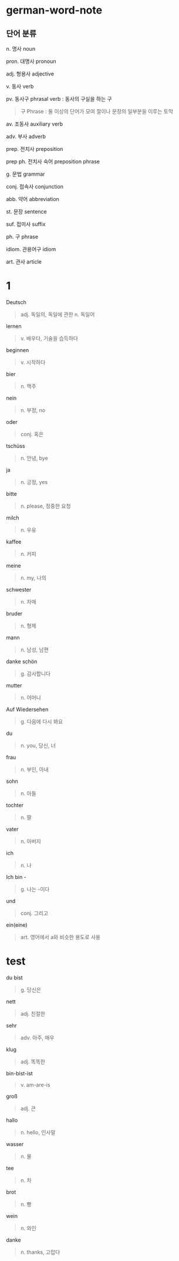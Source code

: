 # german-word-note
## 단어 분류
n. 명사 noun   

pron. 대명사 pronoun

adj. 형용사 adjective   

v. 동사 verb   

pv. 동사구 phrasal verb : 동사의 구실을 하는 구
> 구 Phrase : 둘 이상의 단어가 모여 절이나 문장의 일부분을 이루는 토막

av. 조동사 auxiliary verb

adv. 부사 adverb   

prep. 전치사 preposition

prep ph. 전치사 숙어 preposition phrase

g. 문법 grammar   

conj. 접속사 conjunction

abb. 약어 abbreviation

st. 문장 sentence

suf. 접미사 suffix

ph. 구 phrase

idiom. 관용어구 idiom

art. 관사 article

# 1
Deutsch
> adj. 독일의, 독일에 관한
> n. 독일어

lernen
> v. 배우다, 기술을 습득하다

beginnen
> v. 시작하다

bier
> n. 맥주

nein
> n. 부정, no

oder
> conj. 혹은

tschüss
> n. 안녕, bye

ja
> n. 긍정, yes

bitte
> n. please, 정중한 요청

milch
> n. 우유

kaffee
> n. 커피

meine
> n. my, 나의

schwester
> n. 자매

bruder
> n. 형제

mann
> n. 남성, 남편

danke schön
> g. 감사합니다

mutter
> n. 어머니

Auf Wiedersehen
> g. 다음에 다시 봐요

du
> n. you, 당신, 너

frau
> n. 부인, 아내

sohn
> n. 아들

tochter
> n. 딸

vater
> n. 아버지

ich
> n. 나

Ich bin - 
> g. 나는 -이다

und
> conj. 그리고

ein(eine)
> art. 영어에서 a와 비슷한 용도로 사용
# test
du bist
> g. 당신은

nett
> adj. 친절한

sehr
> adv. 아주, 매우

klug
> adj. 똑똑한

bin-bist-ist
> v. am-are-is

groß
> adj. 큰

hallo
> n. hello, 인사말

wasser
> n. 물

tee
> n. 차

brot
> n. 빵

wein
> n. 와인

danke
> n. thanks, 고맙다

